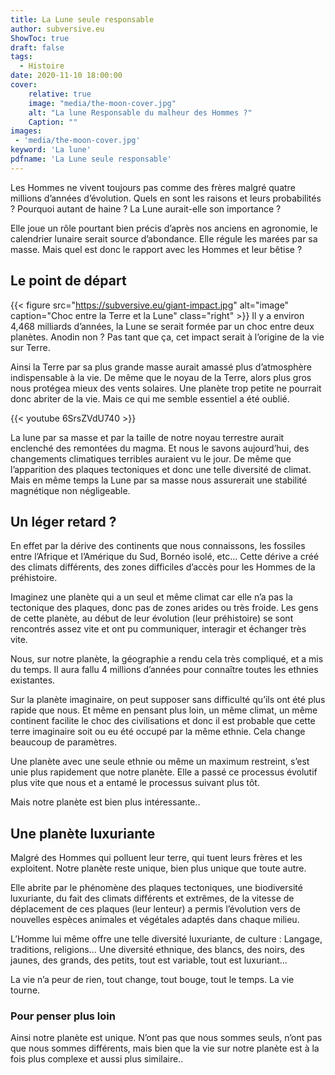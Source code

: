 ```yaml
---
title: La Lune seule responsable
author: subversive.eu
ShowToc: true
draft: false
tags:
  - Histoire
date: 2020-11-10 18:00:00
cover:
    relative: true
    image: "media/the-moon-cover.jpg"
    alt: "La lune Responsable du malheur des Hommes ?"
    Caption: ""
images:
 - 'media/the-moon-cover.jpg'
keyword: 'La lune'
pdfname: 'La Lune seule responsable'
---
```

Les Hommes ne vivent toujours pas comme des frères malgré quatre millions d’années d’évolution. Quels en sont les raisons et leurs probabilités ? Pourquoi autant de haine ? La Lune aurait-elle son importance ?
<!--more-->

Elle joue un rôle pourtant bien précis d’après nos anciens en agronomie, le calendrier lunaire serait source d’abondance. Elle régule les marées par sa masse. Mais quel est donc le rapport avec les Hommes et leur bêtise ?

## Le point de départ

{{< figure src="https://subversive.eu/giant-impact.jpg" alt="image" caption="Choc entre la Terre et la Lune" class="right" >}}
Il y a environ 4,468 milliards d’années, la Lune se serait formée par un choc entre deux planètes. Anodin non ? Pas tant que ça, cet impact serait à l’origine de la vie sur Terre.

Ainsi la Terre par sa plus grande masse aurait amassé plus d’atmosphère indispensable à la vie. De même que le noyau de la Terre, alors plus gros nous protégea mieux des vents solaires. Une planète trop petite ne pourrait donc abriter de la vie. Mais ce qui me semble essentiel a été oublié.

{{< youtube 6SrsZVdU740 >}}

La lune par sa masse et par la taille de notre noyau terrestre aurait enclenché des remontées du magma. Et nous le savons aujourd’hui, des changements climatiques terribles auraient vu le jour. De même que l’apparition des plaques tectoniques et donc une telle diversité de climat. Mais en même temps la Lune par sa masse nous assurerait une stabilité magnétique non négligeable.

## Un léger retard ?

En effet par la dérive des continents que nous connaissons, les fossiles entre l’Afrique et l’Amérique du Sud, Bornéo isolé, etc... Cette dérive a créé des climats différents, des zones difficiles d’accès pour les Hommes de la préhistoire.

Imaginez une planète qui a un seul et même climat car elle n’a pas la tectonique des plaques, donc pas de zones arides ou très froide. Les gens de cette planète, au début de leur évolution (leur préhistoire) se sont rencontrés assez vite et ont pu communiquer, interagir et échanger très vite.

Nous, sur notre planète, la géographie a rendu cela très compliqué, et a mis du temps. Il aura fallu 4 millions d’années pour connaître toutes les ethnies existantes. 

Sur la planète imaginaire, on peut supposer sans difficulté qu’ils ont été plus rapide que nous. Et même en pensant plus loin, un même climat, un même continent facilite le choc des civilisations et donc il est probable que cette terre imaginaire soit ou eu été occupé par la même ethnie. Cela change beaucoup de paramètres.

Une planète avec une seule ethnie ou même un maximum restreint, s’est unie plus rapidement que notre planète. Elle a passé ce processus évolutif plus vite que nous et a entamé le processus suivant plus tôt.

Mais notre planète est bien plus intéressante..

## Une planète luxuriante

Malgré des Hommes qui polluent leur terre, qui tuent leurs frères et les exploitent. Notre planète reste unique, bien plus unique que toute autre.

Elle abrite par le phénomène des plaques tectoniques, une biodiversité luxuriante, du fait des climats différents et extrêmes, de la vitesse de déplacement de ces plaques (leur lenteur) a permis l’évolution vers de nouvelles espèces animales et végétales adaptés dans chaque milieu.

L’Homme lui même offre une telle diversité luxuriante, de culture : Langage, traditions, religions... Une diversité ethnique, des blancs, des noirs, des jaunes, des grands, des petits, tout est variable, tout est luxuriant...

La vie n’a peur de rien, tout change, tout bouge, tout le temps. La vie tourne.

### Pour penser plus loin

Ainsi notre planète est unique. N’ont pas que nous sommes seuls, n’ont pas que nous sommes différents, mais bien que la vie sur notre planète est à la fois plus complexe et aussi plus similaire.. 